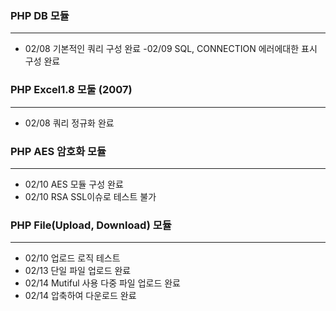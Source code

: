 ### PHP DB 모듈 
- - -
- 02/08 기본적인 쿼리 구성 완료 
 -02/09 SQL, CONNECTION 에러에대한 표시 구성 완료

### PHP Excel1.8 모둘 (2007)
- - -
- 02/08 쿼리 정규화 완료

### PHP AES 암호화 모듈
- - - 
- 02/10 AES 모듈 구성 완료
- 02/10 RSA SSL이슈로 테스트 불가

### PHP File(Upload, Download) 모듈 
- - - 
- 02/10 업로드 로직 테스트
- 02/13 단일 파일 업로드 완료
- 02/14 Mutiful 사용 다중 파일 업로드 완료
- 02/14 압축하여 다운로드 완료